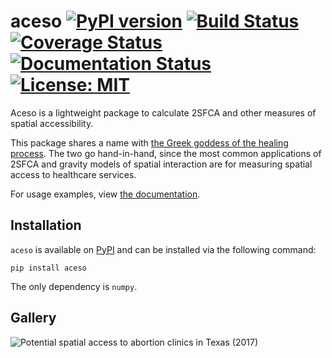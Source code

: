 # aceso [![PyPI version](https://badge.fury.io/py/aceso.svg)](https://badge.fury.io/py/aceso) [![Build Status](https://travis-ci.org/tetraptych/aceso.svg?branch=master)](https://travis-ci.org/tetraptych/unrasterize) [![Coverage Status](https://coveralls.io/repos/github/tetraptych/aceso/badge.svg?branch=master)](https://coveralls.io/github/tetraptych/aceso?branch=master) [![Documentation Status](https://readthedocs.org/projects/aceso/badge/?version=latest)](http://aceso.readthedocs.io/en/latest/?badge=latest) [![License: MIT](https://img.shields.io/badge/License-MIT-blue.svg)](https://opensource.org/licenses/MIT)
Aceso is a lightweight package to calculate 2SFCA and other measures of spatial accessibility.

This package shares a name with [the Greek goddess of the healing process](https://en.wikipedia.org/wiki/Aceso). The two go hand-in-hand, since the most common applications of 2SFCA and gravity models of spatial interaction are for measuring spatial access to healthcare services.

For usage examples, view [the documentation](http://aceso.readthedocs.io/).

## Installation

`aceso` is available on [PyPI](https://pypi.org/project/aceso/) and can be installed via the following command:

```
pip install aceso
```

The only dependency is `numpy`.

## Gallery

![Potential spatial access to abortion clinics in Texas (2017)](https://farm1.staticflickr.com/902/39848822400_197406d944_b_d.jpg "Gravity model using raised cosine decay with 3 hour driving radius")

